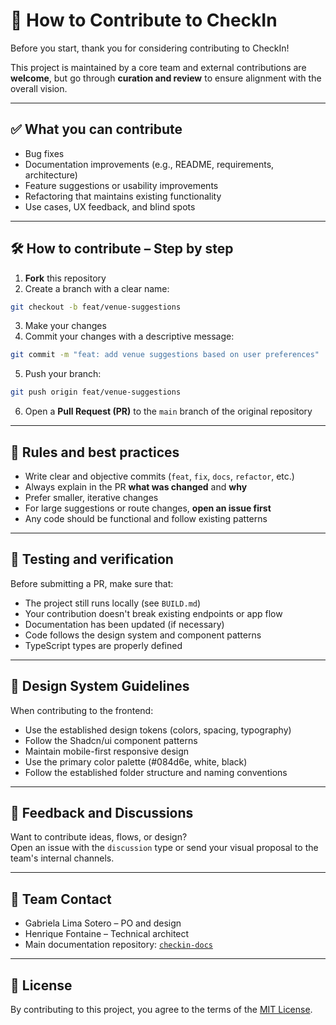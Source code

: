 
# 🤝 How to Contribute to CheckIn

Before you start, thank you for considering contributing to CheckIn!

This project is maintained by a core team and external contributions are **welcome**, but go through **curation and review** to ensure alignment with the overall vision.

---

## ✅ What you can contribute

- Bug fixes
- Documentation improvements (e.g., README, requirements, architecture)
- Feature suggestions or usability improvements
- Refactoring that maintains existing functionality
- Use cases, UX feedback, and blind spots

---

## 🛠️ How to contribute – Step by step

1. **Fork** this repository
2. Create a branch with a clear name:

```bash
git checkout -b feat/venue-suggestions
```

3. Make your changes
4. Commit your changes with a descriptive message:

```bash
git commit -m "feat: add venue suggestions based on user preferences"
```

5. Push your branch:

```bash
git push origin feat/venue-suggestions
```

6. Open a **Pull Request (PR)** to the `main` branch of the original repository

---

## 📌 Rules and best practices

- Write clear and objective commits (`feat`, `fix`, `docs`, `refactor`, etc.)
- Always explain in the PR **what was changed** and **why**
- Prefer smaller, iterative changes
- For large suggestions or route changes, **open an issue first**
- Any code should be functional and follow existing patterns

---

## 🧪 Testing and verification

Before submitting a PR, make sure that:

- The project still runs locally (see `BUILD.md`)
- Your contribution doesn't break existing endpoints or app flow
- Documentation has been updated (if necessary)
- Code follows the design system and component patterns
- TypeScript types are properly defined

---

## 🎨 Design System Guidelines

When contributing to the frontend:

- Use the established design tokens (colors, spacing, typography)
- Follow the Shadcn/ui component patterns
- Maintain mobile-first responsive design
- Use the primary color palette (#084d6e, white, black)
- Follow the established folder structure and naming conventions

---

## 💬 Feedback and Discussions

Want to contribute ideas, flows, or design?  
Open an issue with the `discussion` type or send your visual proposal to the team's internal channels.

---

## 👥 Team Contact

- Gabriela Lima Sotero – PO and design
- Henrique Fontaine – Technical architect
- Main documentation repository: [`checkin-docs`](https://github.com/gabrielalimasotero/checkin-docs)

---

## 📄 License

By contributing to this project, you agree to the terms of the [MIT License](./LICENSE).
